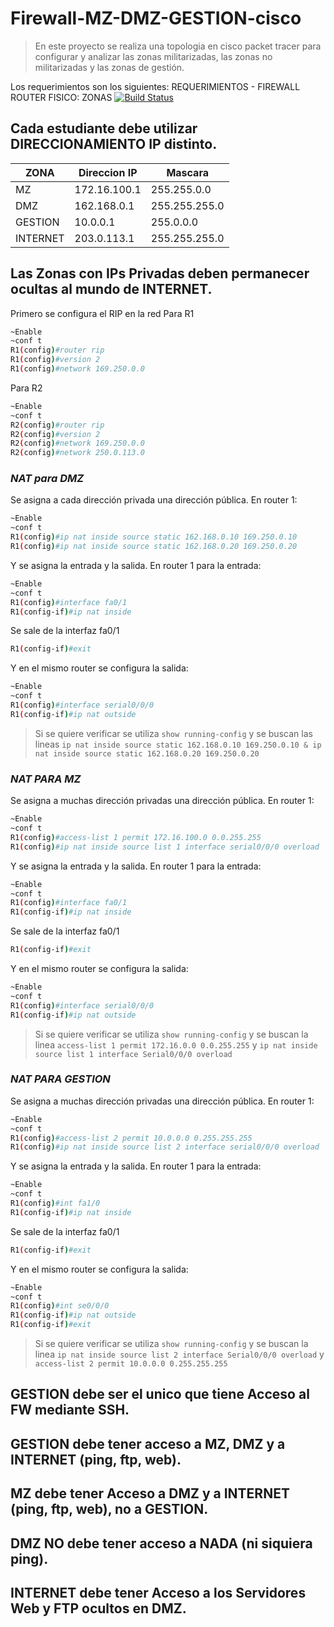 # Firewall-MZ-DMZ-GESTION-cisco
> En este proyecto se realiza una topologia en cisco packet tracer para
> configurar y analizar las zonas militarizadas, las zonas no militarizadas y
> las zonas de gestión.

Los requerimientos son los siguientes:
REQUERIMIENTOS - FIREWALL ROUTER FISICO: ZONAS 
[![Build Status](https://travis-ci.org/joemccann/dillinger.svg?branch=master)](https://travis-ci.org/joemccann/dillinger)
## Cada estudiante debe utilizar DIRECCIONAMIENTO IP distinto.

| ZONA | Direccion IP | Mascara |
| ------ | ------ | ------ |
| MZ | 172.16.100.1 | 255.255.0.0 |
| DMZ | 162.168.0.1 | 255.255.255.0 |
| GESTION | 10.0.0.1 | 255.0.0.0 |
| INTERNET | 203.0.113.1 | 255.255.255.0 |

## Las Zonas con IPs Privadas deben permanecer ocultas al mundo de INTERNET.
Primero se configura el RIP en la red
Para R1
```sh
~Enable
~conf t
R1(config)#router rip
R1(config)#version 2
R1(config)#network 169.250.0.0
```
Para R2
```sh
~Enable
~conf t
R2(config)#router rip
R2(config)#version 2
R2(config)#network 169.250.0.0
R2(config)#network 250.0.113.0
```
### _NAT para DMZ_
Se asigna a cada dirección privada una dirección pública.
En router 1:
```sh
~Enable
~conf t
R1(config)#ip nat inside source static 162.168.0.10 169.250.0.10
R1(config)#ip nat inside source static 162.168.0.20 169.250.0.20
```
Y se asigna la entrada y la salida.
En router 1 para la entrada:
```sh
~Enable
~conf t
R1(config)#interface fa0/1
R1(config-if)#ip nat inside
```
Se sale de la interfaz fa0/1
```sh
R1(config-if)#exit
```
Y en el mismo router se configura la salida:
```sh
~Enable
~conf t
R1(config)#interface serial0/0/0
R1(config-if)#ip nat outside
```
> Si se quiere verificar se utiliza `show running-config` y se buscan las lineas `ip nat inside source static 162.168.0.10 169.250.0.10 & ip nat inside source static 162.168.0.20 169.250.0.20`

### _NAT PARA MZ_
Se asigna a muchas dirección privadas una dirección pública.
En router 1:
```sh
~Enable
~conf t
R1(config)#access-list 1 permit 172.16.100.0 0.0.255.255
R1(config)#ip nat inside source list 1 interface serial0/0/0 overload
```
Y se asigna la entrada y la salida.
En router 1 para la entrada:
```sh
~Enable
~conf t
R1(config)#interface fa0/1
R1(config-if)#ip nat inside
```
Se sale de la interfaz fa0/1
```sh
R1(config-if)#exit
```
Y en el mismo router se configura la salida:
```sh
~Enable
~conf t
R1(config)#interface serial0/0/0
R1(config-if)#ip nat outside
```
> Si se quiere verificar se utiliza `show running-config` y se buscan la linea `access-list 1 permit 172.16.0.0 0.0.255.255` y `ip nat inside source list 1 interface Serial0/0/0 overload`

### _NAT PARA GESTION_
Se asigna a muchas dirección privadas una dirección pública.
En router 1:
```sh
~Enable
~conf t
R1(config)#access-list 2 permit 10.0.0.0 0.255.255.255
R1(config)#ip nat inside source list 2 interface serial0/0/0 overload
```
Y se asigna la entrada y la salida.
En router 1 para la entrada:
```sh
~Enable
~conf t
R1(config)#int fa1/0
R1(config-if)#ip nat inside
```
Se sale de la interfaz fa0/1
```sh
R1(config-if)#exit
```
Y en el mismo router se configura la salida:
```sh
~Enable
~conf t
R1(config)#int se0/0/0
R1(config-if)#ip nat outside
R1(config-if)#exit
```
> Si se quiere verificar se utiliza `show running-config` y se buscan la linea `ip nat inside source list 2 interface Serial0/0/0 overload` y `access-list 2 permit 10.0.0.0 0.255.255.255`

## GESTION debe ser el unico que tiene Acceso al FW mediante SSH.

## GESTION debe tener acceso a MZ, DMZ y a INTERNET (ping, ftp, web).

## MZ debe tener Acceso a DMZ y a INTERNET (ping, ftp, web), no a GESTION.

## DMZ NO debe tener acceso a NADA (ni siquiera ping).

## INTERNET debe tener Acceso a los Servidores Web y FTP ocultos en DMZ. 
